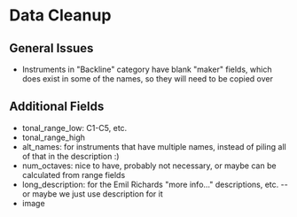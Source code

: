 
# Data Cleanup

## General Issues

- Instruments in "Backline" category have blank "maker" fields, which does exist in some of the names, so they will need to be copied over

## Additional Fields

- tonal_range_low: C1-C5, etc.
- tonal_range_high
- alt_names: for instruments that have multiple names, instead of piling all of that in the description :)
- num_octaves: nice to have, probably not necessary, or maybe can be calculated from range fields
- long_description: for the Emil Richards "more info..." descriptions, etc. -- or maybe we just use description for it
- image
